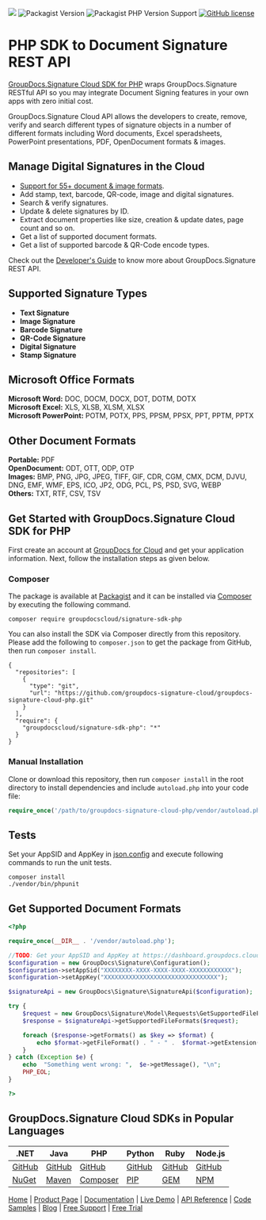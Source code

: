 ![](https://img.shields.io/badge/api-v2.0-lightgrey) ![Packagist Version](https://img.shields.io/packagist/v/groupdocscloud/groupdocs-signature-cloud) ![Packagist PHP Version Support](https://img.shields.io/packagist/php-v/groupdocscloud/groupdocs-signature-cloud) [![GitHub license](https://img.shields.io/github/license/groupdocs-signature-cloud/groupdocs-signature-cloud-php)](https://github.com/groupdocs-signature-cloud/groupdocs-signature-cloud-php/blob/master/LICENSE) 

# PHP SDK to Document Signature REST API

[GroupDocs.Signature Cloud SDK for PHP](https://products.groupdocs.cloud/signature/php) wraps GroupDocs.Signature RESTful API so you may integrate Document Signing features in your own apps with zero initial cost.

GroupDocs.Signature Cloud API allows the developers to create, remove, verify and search different types of signature objects in a number of different formats including Word documents, Excel speradsheets, PowerPoint presentations, PDF, OpenDocument formats & images.

## Manage Digital Signatures in the Cloud

- [Support for 55+ document & image formats](https://docs.groupdocs.cloud/signature/supported-document-formats/).
- Add stamp, text, barcode, QR-code, image and digital signatures.
- Search & verify signatures.
- Update & delete signatures by ID.
- Extract document properties like size, creation & update dates, page count and so on.
- Get a list of supported document formats.
- Get a list of supported barcode & QR-Code encode types.

Check out the [Developer's Guide](https://docs.groupdocs.cloud/signature/developer-guide/) to know more about GroupDocs.Signature REST API.

## Supported Signature Types

- **Text Signature** 
- **Image Signature** 
- **Barcode Signature** 
- **QR-Code Signature**
- **Digital Signature** 
- **Stamp Signature**

## Microsoft Office Formats

**Microsoft Word:** DOC, DOCM, DOCX, DOT, DOTM, DOTX\
**Microsoft Excel:** XLS, XLSB, XLSM, XLSX\
**Microsoft PowerPoint:** POTM, POTX, PPS, PPSM, PPSX, PPT, PPTM, PPTX

## Other Document Formats

**Portable:** PDF\
**OpenDocument:** ODT, OTT, ODP, OTP\
**Images:** BMP, PNG, JPG, JPEG, TIFF, GIF, CDR, CGM, CMX, DCM, DJVU, DNG, EMF, WMF, EPS, ICO, JP2, ODG, PCL, PS, PSD, SVG, WEBP\
**Others:** TXT, RTF, CSV, TSV

## Get Started with GroupDocs.Signature Cloud SDK for PHP

First create an account at [GroupDocs for Cloud](https://dashboard.groupdocs.cloud/) and get your application information. Next, follow the installation steps as given below.

### Composer

The package is available at [Packagist](https://packagist.org/packages/groupdocscloud/groupdocs-signature-cloud) and it can be installed via [Composer](http://getcomposer.org/) by executing  the following command.

```
composer require groupdocscloud/signature-sdk-php
``` 

You can also install the SDK via Composer directly from this repository. Please add the following to `composer.json` to get the package from GitHub, then run `composer install`.

```
{
  "repositories": [
    {
      "type": "git",
      "url": "https://github.com/groupdocs-signature-cloud/groupdocs-signature-cloud-php.git"
    }
  ],
  "require": {
    "groupdocscloud/signature-sdk-php": "*"
  }
}
```

### Manual Installation

Clone or download this repository, then run `composer install` in the root directory to install dependencies and include `autoload.php` into your code file:

```php
require_once('/path/to/groupdocs-signature-cloud-php/vendor/autoload.php');
```

## Tests

Set your AppSID and AppKey in [json.config](tests/GroupDocs/Signature/config.json) and execute following commands to run the unit tests.

```
composer install
./vendor/bin/phpunit
```

## Get Supported Document Formats

```php
<?php

require_once(__DIR__ . '/vendor/autoload.php');

//TODO: Get your AppSID and AppKey at https://dashboard.groupdocs.cloud (free registration is required).
$configuration = new GroupDocs\Signature\Configuration();
$configuration->setAppSid("XXXXXXXX-XXXX-XXXX-XXXX-XXXXXXXXXXXX");
$configuration->setAppKey("XXXXXXXXXXXXXXXXXXXXXXXXXXXXXXXX");

$signatureApi = new GroupDocs\Signature\SignatureApi($configuration); 

try {
    $request = new GroupDocs\Signature\Model\Requests\GetSupportedFileFormatsRequest();
    $response = $signatureApi->getSupportedFileFormats($request);

    foreach ($response->getFormats() as $key => $format) {
        echo $format->getFileFormat() . " - " .  $format->getExtension(), "\n";
    }
} catch (Exception $e) {
    echo  "Something went wrong: ",  $e->getMessage(), "\n";
    PHP_EOL;
}

?>
```

## GroupDocs.Signature Cloud SDKs in Popular Languages

| .NET | Java | PHP | Python | Ruby | Node.js |
|---|---|---|---|---|---|
| [GitHub](https://github.com/groupdocs-signature-cloud/groupdocs-signature-cloud-dotnet) | [GitHub](https://github.com/groupdocs-signature-cloud/groupdocs-signature-cloud-java) | [GitHub](https://github.com/groupdocs-signature-cloud/groupdocs-signature-cloud-php) | [GitHub](https://github.com/groupdocs-signature-cloud/groupdocs-signature-cloud-python) | [GitHub](https://github.com/groupdocs-signature-cloud/groupdocs-signature-cloud-ruby)  | [GitHub](https://github.com/groupdocs-signature-cloud/groupdocs-signature-cloud-node) |
| [NuGet](https://www.nuget.org/packages/GroupDocs.Signature-Cloud/) | [Maven](https://repository.groupdocs.cloud/webapp/#/artifacts/browse/tree/General/repo/com/groupdocs/groupdocs-signature-cloud) | [Composer](https://packagist.org/packages/groupdocscloud/groupdocs-signature-cloud) | [PIP](https://pypi.org/project/groupdocs-signature-cloud/) | [GEM](https://rubygems.org/gems/groupdocs_signature_cloud)  | [NPM](https://www.npmjs.com/package/groupdocs-signature-cloud) | 

[Home](https://www.groupdocs.cloud/) | [Product Page](https://products.groupdocs.cloud/signature/php) | [Documentation](https://docs.groupdocs.cloud/signature/) | [Live Demo](https://products.groupdocs.app/signature/total) | [API Reference](https://apireference.groupdocs.cloud/signature/) | [Code Samples](https://github.com/groupdocs-signature-cloud/groupdocs-signature-cloud-php-samples) | [Blog](https://blog.groupdocs.cloud/category/signature/) | [Free Support](https://forum.groupdocs.cloud/c/signature) | [Free Trial](https://dashboard.groupdocs.cloud)
